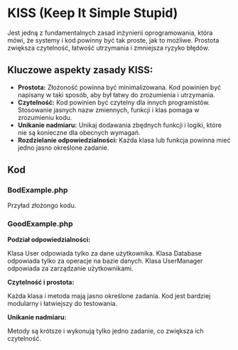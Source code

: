 # KISS (Keep It Simple Stupid)

Jest jedną z fundamentalnych zasad inżynierii oprogramowania, która mówi, że systemy i kod powinny być tak proste, jak to możliwe. Prostota zwiększa czytelność, łatwość utrzymania i zmniejsza ryzyko błędów.

## Kluczowe aspekty zasady KISS:

- **Prostota:** Złożoność powinna być minimalizowana. Kod powinien być napisany w taki sposób, aby był łatwy do zrozumienia i utrzymania.
- **Czytelność:** Kod powinien być czytelny dla innych programistów. Stosowanie jasnych nazw zmiennych, funkcji i klas pomaga w zrozumieniu kodu.
- **Unikanie nadmiaru:** Unikaj dodawania zbędnych funkcji i logiki, które nie są konieczne dla obecnych wymagań.
- **Rozdzielanie odpowiedzialności:** Każda klasa lub funkcja powinna mieć jedno jasno określone zadanie.

## Kod
### BodExample.php

Przyład złożongo kodu.

### GoodExample.php

**Podział odpowiedzialności:**

Klasa User odpowiada tylko za dane użytkownika.
Klasa Database odpowiada tylko za operacje na bazie danych.
Klasa UserManager odpowiada za zarządzanie użytkownikami.

**Czytelność i prostota:**

Każda klasa i metoda mają jasno określone zadania.
Kod jest bardziej modularny i łatwiejszy do testowania.

**Unikanie nadmiaru:**

Metody są krótsze i wykonują tylko jedno zadanie, co zwiększa ich czytelność.

